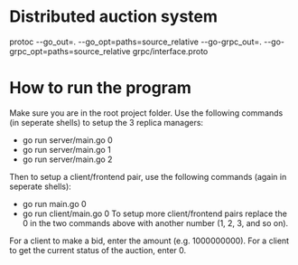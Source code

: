 # Distributed auction system

protoc --go_out=. --go_opt=paths=source_relative --go-grpc_out=. --go-grpc_opt=paths=source_relative grpc/interface.proto

# How to run the program
Make sure you are in the root project folder.
Use the following commands (in seperate shells) to setup the 3 replica managers:
- go run server/main.go 0
- go run server/main.go 1
- go run server/main.go 2

Then to setup a client/frontend pair, use the following commands (again in seperate shells):
- go run main.go 0
- go run client/main.go 0
To setup more client/frontend pairs replace the 0 in the two commands above with another number (1, 2, 3, and so on).

For a client to make a bid, enter the amount (e.g. 1000000000).
For a client to get the current status of the auction, enter 0.

